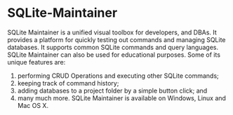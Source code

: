 # SQLite-Maintainer
SQLite Maintainer is a unified visual toolbox for developers, and DBAs. It provides a platform for quickly testing out commands and managing SQLite databases. It supports common SQLite commands and query languages. SQLite Maintainer can also be used for educational purposes. Some of its unique features are: 
1) performing CRUD Operations and executing other SQLite commands;
2) keeping track of command history;
3) adding databases to a project folder by a simple button click; and
4) many much more. 
SQLite Maintainer is available on Windows, Linux and Mac OS X.
